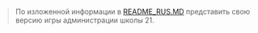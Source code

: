 > По изложенной информации в [README_RUS.MD](https://github.com/Oleksey12/Lab3/blob/main/README_RUS.md) представить свою версию игры администрации школы 21.
